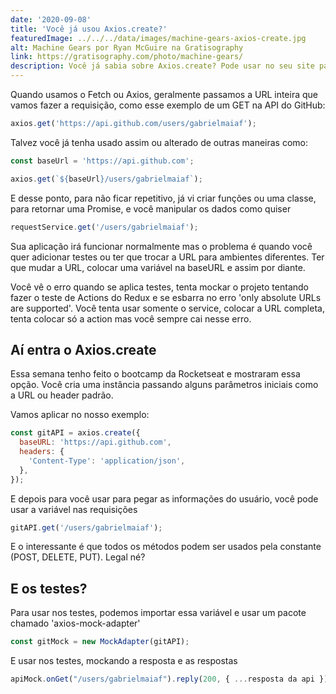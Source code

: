 ```yaml
---
date: '2020-09-08'
title: 'Você já usou Axios.create?'
featuredImage: ../../../data/images/machine-gears-axios-create.jpg
alt: Machine Gears por Ryan McGuire na Gratisography
link: https://gratisography.com/photo/machine-gears/
description: Você já sabia sobre Axios.create? Pode usar no seu site para melhorar seus services usando a API
---
```


Quando usamos o Fetch ou Axios, geralmente passamos a URL inteira que vamos fazer a requisição, como esse exemplo de um GET na API do GitHub:

```jsx
axios.get('https://api.github.com/users/gabrielmaiaf');
```

Talvez você já tenha usado assim ou alterado de outras maneiras como:

```jsx
const baseUrl = 'https://api.github.com';

axios.get(`${baseUrl}/users/gabrielmaiaf`);
```

E desse ponto, para não ficar repetitivo, já vi criar funções ou uma classe, para retornar uma Promise, e você manipular os dados como quiser

```jsx
requestService.get('/users/gabrielmaiaf');
```

Sua aplicação irá funcionar normalmente mas o problema é quando você quer adicionar testes ou ter que trocar a URL para ambientes diferentes. Ter que mudar a URL, colocar uma variável na baseURL e assim por diante.

Você vê o erro quando se aplica testes, tenta mockar o projeto tentando fazer o teste de Actions do Redux e se esbarra no erro 'only absolute URLs are supported'. Você tenta usar somente o service, colocar a URL completa, tenta colocar só a action mas você sempre cai nesse erro.

## Aí entra o Axios.create

Essa semana tenho feito o bootcamp da Rocketseat e mostraram essa opção. Você cria uma instância passando alguns parâmetros iniciais como a URL ou header padrão.

Vamos aplicar no nosso exemplo:

```jsx
const gitAPI = axios.create({
  baseURL: 'https://api.github.com',
  headers: {
    'Content-Type': 'application/json',
  },
});
```

E depois para você usar para pegar as informações do usuário, você pode usar a variável nas requisições

```jsx
gitAPI.get('/users/gabrielmaiaf');
```

E o interessante é que todos os métodos podem ser usados pela constante (POST, DELETE, PUT). Legal né?

## E os testes?

Para usar nos testes, podemos importar essa variável e usar um pacote chamado 'axios-mock-adapter'

```jsx
const gitMock = new MockAdapter(gitAPI);
```

E usar nos testes, mockando a resposta e as respostas

```jsx
apiMock.onGet("/users/gabrielmaiaf").reply(200, { ...resposta da api });
```
